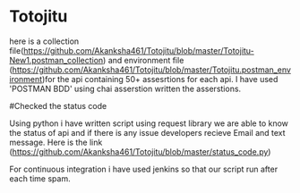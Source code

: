 # Totojitu

here is a collection file(https://github.com/Akanksha461/Totojitu/blob/master/Totojitu-New1.postman_collection) and environment file (https://github.com/Akanksha461/Totojitu/blob/master/Totojitu.postman_environment)for the api containing 50+ assesrtions for each api.
I have used 'POSTMAN BDD' using chai asserstion written the asserstions.

#Checked the status code 

Using python i have written script using request library we are able to know the status of api and if there is any issue developers recieve Email and text message. Here is the link (https://github.com/Akanksha461/Totojitu/blob/master/status_code.py)

For continuous integration i have used jenkins so that our script run after each time spam.



